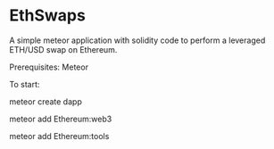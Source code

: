# EthSwaps
A simple meteor application with solidity code to perform a leveraged ETH/USD swap on Ethereum. 

Prerequisites:
Meteor



To start:

meteor create dapp

meteor add Ethereum:web3

meteor add Ethereum:tools



